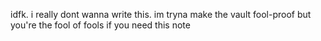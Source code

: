idfk.
i really dont wanna write this. im tryna make the vault fool-proof but you're the fool of fools if you need this note